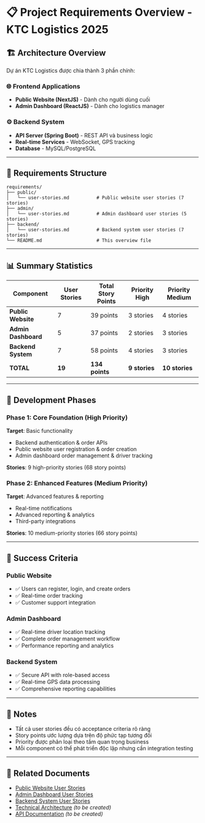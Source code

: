 # 📋 Project Requirements Overview - KTC Logistics 2025

## 🏗️ Architecture Overview

Dự án KTC Logistics được chia thành 3 phần chính:

### 🌐 **Frontend Applications**
- **Public Website (NextJS)** - Dành cho người dùng cuối
- **Admin Dashboard (ReactJS)** - Dành cho logistics manager

### ⚙️ **Backend System**
- **API Server (Spring Boot)** - REST API và business logic
- **Real-time Services** - WebSocket, GPS tracking
- **Database** - MySQL/PostgreSQL

---

## 📁 Requirements Structure

```
requirements/
├── public/
│   └── user-stories.md          # Public website user stories (7 stories)
├── admin/
│   └── user-stories.md          # Admin dashboard user stories (5 stories)
├── backend/
│   └── user-stories.md          # Backend system user stories (7 stories)
└── README.md                    # This overview file
```

---

## 📊 Summary Statistics

| Component | User Stories | Total Story Points | Priority High | Priority Medium |
|-----------|--------------|-------------------|---------------|-----------------|
| **Public Website** | 7 | 39 points | 3 stories | 4 stories |
| **Admin Dashboard** | 5 | 37 points | 2 stories | 3 stories |
| **Backend System** | 7 | 58 points | 4 stories | 3 stories |
| **TOTAL** | **19** | **134 points** | **9 stories** | **10 stories** |

---

## 🚀 Development Phases

### Phase 1: Core Foundation (High Priority)
**Target**: Basic functionality
- Backend authentication & order APIs
- Public website user registration & order creation
- Admin dashboard order management & driver tracking

**Stories**: 9 high-priority stories (68 story points)

### Phase 2: Enhanced Features (Medium Priority)
**Target**: Advanced features & reporting
- Real-time notifications
- Advanced reporting & analytics
- Third-party integrations

**Stories**: 10 medium-priority stories (66 story points)

---

## 🎯 Success Criteria

### Public Website
- ✅ Users can register, login, and create orders
- ✅ Real-time order tracking
- ✅ Customer support integration

### Admin Dashboard  
- ✅ Real-time driver location tracking
- ✅ Complete order management workflow
- ✅ Performance reporting and analytics

### Backend System
- ✅ Secure API with role-based access
- ✅ Real-time GPS data processing
- ✅ Comprehensive reporting capabilities

---

## 📝 Notes

- Tất cả user stories đều có acceptance criteria rõ ràng
- Story points ước lượng dựa trên độ phức tạp tương đối
- Priority được phân loại theo tầm quan trọng business
- Mỗi component có thể phát triển độc lập nhưng cần integration testing

---

## 🔗 Related Documents

- [Public Website User Stories](./public/user-stories.md)
- [Admin Dashboard User Stories](./admin/user-stories.md) 
- [Backend System User Stories](./backend/user-stories.md)
- [Technical Architecture](../architecture.md) _(to be created)_
- [API Documentation](../api-docs.md) _(to be created)_
